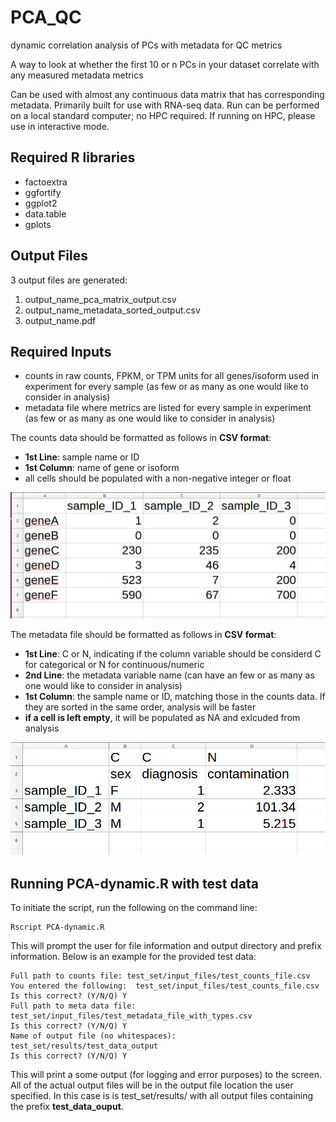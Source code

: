 # PCA_QC
dynamic correlation analysis of PCs with metadata for QC metrics

A way to look at whether the first 10 or n PCs in your dataset correlate with any measured metadata metrics

Can be used with almost any continuous data matrix that has corresponding metadata.  Primarily built for use with RNA-seq data.  Run can be performed on a local standard computer; no HPC required.  If running on HPC, please use in interactive mode.

## Required R libraries  
* factoextra
* ggfortify
* ggplot2
* data.table
* gplots

## Output Files  
3 output files are generated:  
1. output_name_pca_matrix_output.csv  
2. output_name_metadata_sorted_output.csv  
3. output_name.pdf  


## Required Inputs
* counts in raw counts,  FPKM, or TPM units for all genes/isoform used in experiment for every sample (as few or as many as one would like to consider in analysis)
* metadata file where metrics are listed for every sample in experiment (as few or as many as one would like to consider in analysis) 

The counts data should be formatted as follows in **CSV format**:  
* __1st Line__: sample name or ID  
* __1st Column__: name of gene or isoform  
* all cells should be populated with a non-negative integer or float     

![alt text](https://github.com/tbrunetti/PCA_QC/blob/develop/counts_file_format.png "counts file format")  

The metadata file should be formatted as follows in **CSV format**:  
* __1st Line__: C or N, indicating if the column variable should be considerd C for categorical or N for continuous/numeric  
* __2nd Line__: the metadata variable name (can have an few or as many as one would like to consider in analysis)  
* __1st Column__: the sample name or ID, matching those in the counts data.  If they are sorted in the same order, analysis will be faster
* **if a cell is left empty**, it will be populated as NA and exlcuded from analysis  

![alt text](https://github.com/tbrunetti/PCA_QC/blob/develop/metadata_file_format.png "metadata file format")  


## Running PCA-dynamic.R with test data

To initiate the script, run the following on the command line:
```
Rscript PCA-dynamic.R
```

This will prompt the user for file information and output directory and prefix information.  Below is an example for the provided test data:

```
Full path to counts file: test_set/input_files/test_counts_file.csv
You entered the following:  test_set/input_files/test_counts_file.csv
Is this correct? (Y/N/Q) Y
Full path to meta data file: test_set/input_files/test_metadata_file_with_types.csv
Is this correct? (Y/N/Q) Y
Name of output file (no whitespaces): test_set/results/test_data_output
Is this correct? (Y/N/Q) Y
```

This will print a some output (for logging and error purposes) to the screen.  All of the actual output files will be in the output file location the user specified.  In this case is is test_set/results/ with all output files containing the prefix **test_data_ouput**.



